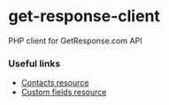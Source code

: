 # get-response-client

PHP client for GetResponse.com API

### Useful links

* [Contacts resource](https://apidocs.getresponse.com/v3/resources/contacts)
* [Custom fields resource](https://apidocs.getresponse.com/v3/resources/customfields)